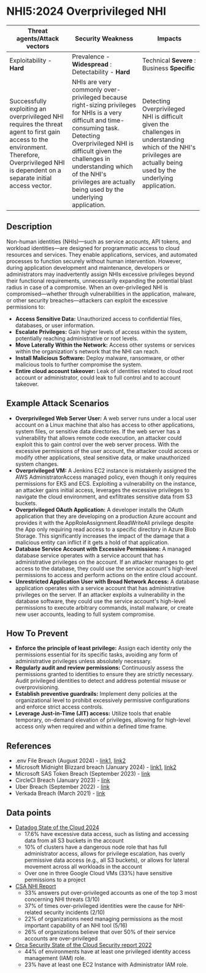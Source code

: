# NHI5:2024 Overprivileged NHI

| Threat agents/Attack vectors                                                                                                                                                                     | Security Weakness                                                                                                             | Impacts |
|--------------------------------------------------------------------------------------------------------------------------------------------------------------------------------------------------|-------------------------------------------------------------------------------------------------------------------------------| - |
| Exploitability - **Hard**                                                                                                                                                                        | Prevalence - **Widespread** : Detectability - **Hard**                                                                        | Technical **Severe** : Business **Specific** |
| Successfully exploiting an overprivileged NHI requires the threat agent to first gain access to the environment. Therefore, Overprivileged NHI is dependent on a separate initial access vector. | NHIs are very commonly over-privileged because right-sizing privileges for NHIs is a very difficult and time-consuming task. Detecting Overprivileged NHI is difficult given the challenges in understanding which of the NHI's privileges are actually being used by the underlying application.| Detecting Overprivileged NHI is difficult given the challenges in understanding which of the NHI's privileges are actually being used by the underlying application.|

## Description

Non-human identities (NHIs)—such as service accounts, API tokens, and workload identities—are designed for programmatic access to cloud resources and services. They enable applications, services, and automated processes to function securely without human intervention. However, during application development and maintenance, developers or administrators may inadvertently assign NHIs excessive privileges beyond their functional requirements, unnecessarily expanding the potential blast radius in case of a compromise.
When an over-privileged NHI is compromised—whether through vulnerabilities in the application, malware, or other security breaches—attackers can exploit the excessive permissions to:

* **Access Sensitive Data:** Unauthorized access to confidential files, databases, or user information.
* **Escalate Privileges:** Gain higher levels of access within the system, potentially reaching administrative or root levels.
* **Move Laterally Within the Network:** Access other systems or services within the organization's network that the NHI can reach.
* **Install Malicious Software:** Deploy malware, ransomware, or other malicious tools to further compromise the system.
* **Entire cloud account takeover:** Leak of identities related to cloud root account or administrator, could leak to full control and to account takeover.

## Example Attack Scenarios

* **Overprivileged Web Server User:** A web server runs under a local user account on a Linux machine that also has access to other applications, system files, or sensitive data directories. If the web server has a vulnerability that allows remote code execution, an attacker could exploit this to gain control over the web server process. With the excessive permissions of the user account, the attacker could access or modify other applications, steal sensitive data, or make unauthorized system changes.
* **Overprivileged VM:** A Jenkins EC2 instance is mistakenly assigned the AWS AdministratorAccess managed policy, even though it only requires permissions for EKS and ECS. Exploiting a vulnerability on the instance, an attacker gains initial access, leverages the excessive privileges to navigate the cloud environment, and exfiltrates sensitive data from S3 buckets.
* **Overprivileged OAuth Application:** A developer installs the OAuth application that they are developing on a production Azure account and provides it with the AppRoleAssignment.ReadWriteAll privilege despite the App only requiring read access to a specific directory in Azure Blob Storage. This significantly increases the impact of the damage that a malicious entity can inflict if it gets a hold of that application.
* **Database Service Account with Excessive Permissions:** A managed database service operates with a service account that has administrative privileges on the account. If an attacker manages to get access to the database, they could use the service account's high-level permissions to access and perform actions on the entire cloud account.
* **Unrestricted Application User with Broad Network Access:** A database application operates with a service account that has administrative privileges on the server. If an attacker exploits a vulnerability in the database software, they could use the service account's high-level permissions to execute arbitrary commands, install malware, or create new user accounts, leading to full system compromise.


## How To Prevent

* **Enforce the principle of least privilege:** Assign each identity only the permissions essential for its specific tasks, avoiding any form of administrative privileges unless absolutely necessary.
* **Regularly audit and review permissions:** Continuously assess the permissions granted to identities to ensure they are strictly necessary. Audit privileged identities to detect and address potential misuse or overprovisioning.
* **Establish preventive guardrails:** Implement deny policies at the organizational level to prohibit excessively permissive configurations and enforce strict access controls.
* **Leverage Just-in-Time (JIT) access:** Utilize tools that enable temporary, on-demand elevation of privileges, allowing for high-level access only when required and within a defined time frame.

## References
* .env File Breach (August 2024) - [link1](https://unit42.paloaltonetworks.com/large-scale-cloud-extortion-operation/), [link2](https://medium.com/@ronilichtman/large-scale-extortion-via-secrets-in-env-files-why-secret-vaults-just-arent-enough-9b4c568724ca)
* Microsoft Midnight Blizzard breach (January 2024) - [link1](https://msrc.microsoft.com/blog/2024/01/microsoft-actions-following-attack-by-nation-state-actor-midnight-blizzard/), [link2](https://medium.com/@ronilichtman/how-to-protect-yourself-from-the-microsoft-oauth-attack-powershell-scripts-included-71b398034b8d)
* Microsoft SAS Token Breach (September 2023) - [link](https://www.wiz.io/blog/38-terabytes-of-private-data-accidentally-exposed-by-microsoft-ai-researchers)
* CircleCI Breach (January 2023) - [link](https://circleci.com/blog/jan-4-2023-incident-report/)
* Uber Breach (September 2022) - [link](https://www.upguard.com/blog/what-caused-the-uber-data-breach)
* Verkada Breach (March 2021) - [link](https://www.verkada.com/security-update/report/)

## Data points
* [Datadog State of the Cloud 2024](https://www.datadoghq.com/state-of-cloud-security/)
  * 17.6% have excessive data access, such as listing and accessing data from all S3 buckets in the account
  * 10% of clusters have a dangerous node role that has full administrator access, allows for privilege escalation, has overly permissive data access (e.g., all S3 buckets), or allows for lateral movement across all workloads in the account
  * Over one in three Google Cloud VMs (33%) have sensitive permissions to a project
* [CSA NHI Report](https://s3.amazonaws.com/content-production.cloudsecurityalliance/22j8ue25fxvafdnirpgoqtdv7l1u?response-content-disposition=inline%3B%20filename%3D%22The%20State%20of%20Non-Human%20Identity%20Security%2020240917.pdf%22%3B%20filename%2A%3DUTF-8%27%27The%2520State%2520of%2520Non-Human%2520Identity%2520Security%252020240917.pdf&response-content-type=application%2Fpdf&X-Amz-Algorithm=AWS4-HMAC-SHA256&X-Amz-Credential=AKIAS6XDIRHKHO4F5SU4%2F20241211%2Fus-east-1%2Fs3%2Faws4_request&X-Amz-Date=20241211T163927Z&X-Amz-Expires=300&X-Amz-SignedHeaders=host&X-Amz-Signature=394370ac74a7a3f24385341bdee52ca01958c4859595f1f9969ffefdaa6d6f2f) 
  * 33% answers put over-privileged accounts as one of the top 3 most concerning NHI threats (3/10)
  * 37% of times over-privileged identities were the cause for NHI-related security incidents (2/10)
  * 22% of organizations need managing permissions as the most important capability of an NHI tool (5/16)
  * 26% of organizations believe that over 50% of their service accounts are over-privileged
* [Orca Security State of the Cloud Security report 2022](https://orca.security/wp-content/uploads/2022/09/2022-State-of-Public-Cloud-Security-Report.pdf)
  * 44% of environments have at least one privileged identity access management (IAM) role.
  * 23% have at least one EC2 Instance with Administrator IAM role.
